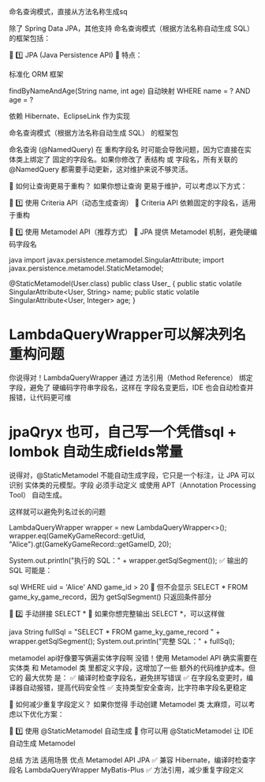 

命名查询模式，直接从方法名称生成sq

除了 Spring Data JPA，其他支持 命名查询模式（根据方法名称自动生成 SQL） 的框架包括：

🚀 1️⃣ JPA (Java Persistence API)
📌 特点：

标准化 ORM 框架

findByNameAndAge(String name, int age) 自动映射 WHERE name = ? AND age = ?

依赖 Hibernate、EclipseLink 作为实现

命名查询模式（根据方法名称自动生成 SQL） 的框架包

命名查询 (@NamedQuery) 在 重构字段名 时可能会导致问题，因为它直接在实体类上绑定了 固定的字段名。如果你修改了 表结构 或 字段名，所有关联的 @NamedQuery 都需要手动更新，这对维护来说不够灵活。


🚀 如何让查询更易于重构？
如果你想让查询 更易于维护，可以考虑以下方式：

🔹 1️⃣ 使用 Criteria API（动态生成查询）
📌 Criteria API 依赖固定的字段名，适用于重构


🔹 1️⃣ 使用 Metamodel API（推荐方式）
📌 JPA 提供 Metamodel 机制，避免硬编码字段名

java
import javax.persistence.metamodel.SingularAttribute;
import javax.persistence.metamodel.StaticMetamodel;

@StaticMetamodel(User.class)
public class User_ {
public static volatile SingularAttribute<User, String> name;
public static volatile SingularAttribute<User, Integer> age;
}

# LambdaQueryWrapper可以解决列名重构问题

你说得对！LambdaQueryWrapper 通过 方法引用（Method Reference） 绑定字段，避免了 硬编码字符串字段名，这样在 字段名变更后，IDE 也会自动检查并报错，让代码更可维
# jpaQryx 也可，自己写一个凭借sql   + lombok   自动生成fields常量
说得对，@StaticMetamodel 不能自动生成字段，它只是一个标注，让 JPA 可以识别 实体类的元模型。字段 必须手动定义 或使用 APT（Annotation Processing Tool） 自动生成。


这样就可以避免列名过长的问题


LambdaQueryWrapper<GameKyGameRecord> wrapper = new LambdaQueryWrapper<>();
wrapper.eq(GameKyGameRecord::getUid, "Alice").gt(GameKyGameRecord::getGameID, 20);

System.out.println("执行的 SQL：" + wrapper.getSqlSegment());
✅ 输出的 SQL 可能是：

sql
WHERE uid = 'Alice' AND game_id > 20
📌 但不会显示 SELECT * FROM game_ky_game_record，因为 getSqlSegment() 只返回条件部分

🔹 2️⃣ 手动拼接 SELECT *
📌 如果你想完整输出 SELECT *，可以这样做

java
String fullSql = "SELECT * FROM game_ky_game_record " + wrapper.getSqlSegment();
System.out.println("完整 SQL：" + fullSql);


metamodel api好像要写俩遍实体字段啊
没错！使用 Metamodel API 确实需要在 实体类 和 Metamodel 类 里都定义字段，这增加了一些 额外的代码维护成本。但它的 最大优势 是： ✅ 编译时检查字段名，避免拼写错误 ✅ 在字段名变更时，编译器自动报错，提高代码安全性 ✅ 支持类型安全查询，比字符串字段名更稳定


🚀 如何减少重复字段定义？
如果你觉得 手动创建 Metamodel 类 太麻烦，可以考虑以下优化方案：

🔹 1️⃣ 使用 @StaticMetamodel 自动生成
📌 你可以用 @StaticMetamodel 让 IDE 自动生成 Metamodel


总结
方法	适用场景	优点
Metamodel API	JPA	✅ 兼容 Hibernate，编译时检查字段名
LambdaQueryWrapper	MyBatis-Plus	✅ 方法引用，减少重复字段定义